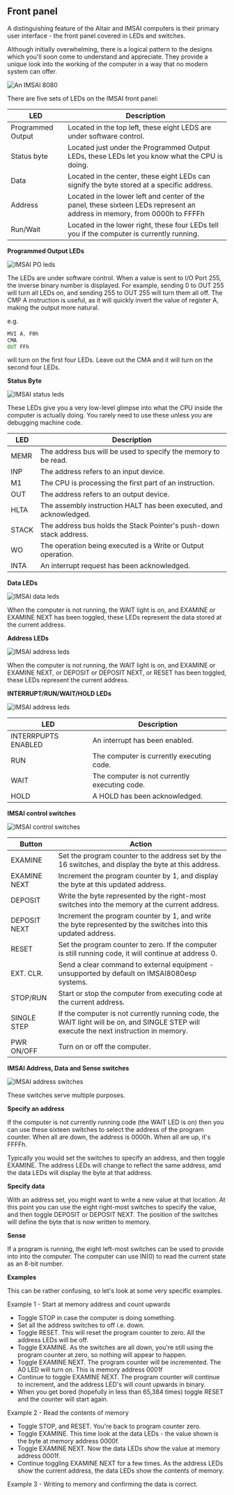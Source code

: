 ## Front panel

A distinguishing feature of the Altair and IMSAI computers is their primary user interface - the front panel covered in LEDs and switches.

Although initially overwhelming, there is a logical pattern to the designs  which you'll soon come to understand and appreciate. They provide a unique look into the working of the computer in a way that no modern system can offer.


![An IMSAI 8080](images/imsai-master.png)

There are five sets of LEDs on the IMSAI front panel:

| LED   | Description                                                                                           |
|-----------|-------------------------------------------------------------------------------------------------------|
| Programmed Output    | Located in the top left, these eight LEDS are under software control.                   |
|Status byte | Located just under the Programmed Output LEDs, these LEDs let you know what the CPU is doing. |
| Data      | Located in the center, these eight LEDs can signify the byte stored at a specific address.           |
| Address   | Located in the lower left and center of the panel, these sixteen LEDs represent an address in memory, from 0000h to FFFFh |
| Run/Wait   | Located in the lower right, these four LEDs tell you if the computer is currently running. |


**Programmed Output LEDs**

![IMSAI PO leds](images/imsai-PO-leds.png)

The LEDs are under software control. When a value is sent to I/O Port 255, the inverse binary number is displayed. For example, sending 0 to OUT 255 will turn all LEDs on, and sending 255 to OUT 255 will turn them all off. The CMP A instruction is useful, as it will quickly invert the value of register A, making the output more natural.

e.g.

```asm
MVI A, F0h
CMA
OUT FFh
 ```
will turn on the first four LEDs. Leave out the CMA and it will turn on the second four LEDs.

**Status Byte**

![IMSAI status leds](images/imsai-status-leds.png)

These LEDs give you a very low-level glimpse into what the CPU inside the computer is actually doing. You rarely need to use these unless you are debugging machine code.

| LED   | Description                                                                                          |
|-------|------------------------------------------------------------------------------------------------------|
| MEMR  | The address bus will be used to specify the memory to be read.                                       |
| INP   | The address refers to an input device.                                                               |
| M1    | The CPU is processing the first part of an instruction.                                              |
| OUT   | The address refers to an output device.                                                              |
| HLTA  | The assembly instruction HALT has been executed, and acknowledged.                                   |
| STACK | The address bus holds the Stack Pointer's push-down stack address.                                   |
| WO    | The operation being executed is a Write or Output operation.                                         |
| INTA   | An interrupt request has been acknowledged.                                                         |

**Data LEDs**

![IMSAI data leds](images/imsai-data-leds.png)

When the computer is not running, the WAIT light is on, and EXAMINE or EXAMINE NEXT has been toggled, these LEDs represent the data stored at the current address.


**Address LEDs**

![IMSAI address leds](images/imsai-address-leds.png)

When the computer is not running, the WAIT light is on, and EXAMINE or EXAMINE NEXT, or DEPOSIT or DEPOSIT NEXT, or RESET has been toggled, these LEDs represent the current address.

**INTERRUPT/RUN/WAIT/HOLD LEDs**

![IMSAI address leds](images/imsai-runwait-leds.png)

| LED  | Description                                   |
|------|-----------------------------------------------|
| INTERRPUPTS ENABLED  | An interrupt has been enabled.                                                                       |
| RUN | The computer is currently executing code. |
| WAIT | The computer is not currently executing code. |
| HOLD | A HOLD has been acknowledged.                 |


**IMSAI control switches**

![IMSAI control switches](images/imsai-control-switches.png)

| Button            | Action                                                                                                                                                                                                                         |
|-------------------|--------------------------------------------------------------------------------------------------------------------------------------------------------------------------------------------------------------------------------|
 EXAMINE           | Set the program counter to the address set by the 16 switches, and display the byte at this address.                                                                                                                           |
| EXAMINE NEXT      | Increment the program counter by 1, and display the byte at this updated address.   |
| DEPOSIT           | Write the byte represented by the right-most switches into the memory at the current address.   |
| DEPOSIT NEXT      | Increment the program counter by 1, and write the byte represented by the switches into this updated address. |
| RESET             | Set the program counter to zero. If the computer is still running code, it will continue at address 0.                                                                                                                         |
| EXT. CLR.               | Send a clear command to external equipment - unsupported by default on IMSAI8080esp systems.                                                                                                                      |
| STOP/RUN          | Start or stop the computer from executing code at the current address.   |
| SINGLE STEP       | If the computer is not currently running code, the WAIT light will be on, and SINGLE STEP will execute the next instruction in memory. |
 PWR ON/OFF          | Turn on or off the computer.   |


**IMSAI Address, Data and Sense switches**

![IMSAI address switches](images/imsai-address-switches.png)

These switches serve multiple purposes.

**Specify an address**

If the computer is not currently running code (the WAIT LED is on) then you can use these sixteen switches to select the address of the program counter. When all are down, the address is 0000h. When all are up, it's FFFFh.

Typically you would set the switches to specify an address, and then toggle EXAMINE. The address LEDs will change to reflect the same address, amd the data LEDs will display the byte at that address.

**Specify data**

With an address set, you might want to write a new value at that location. At this point you can use the eight right-most switches to specify the value, and then toggle DEPOSIT or DEPOSIT NEXT. The position of the switches will define the byte that is now written to memory.

**Sense**

If a program is running, the eight left-most switches can be used to provide into into the computer. The computer can use IN(0) to read the current state as an 8-bit number.


**Examples**

This can be rather confusing, so let's look at some very specific examples.

Example 1 - Start at memory address and count upwards

* Toggle STOP in case the computer is doing something.
* Set all the address switches to off i.e. down.
* Toggle RESET. This will reset the program counter to zero. All the address LEDs will be off.
* Toggle EXAMINE. As the switches are all down, you're still using the program counter at zero, so nothing will appear to happen.
* Toggle EXAMINE NEXT. The program counter will be incremented. The A0 LED will turn on. This is memory address 0001f
* Continue to toggle EXAMINE NEXT. The program counter will continue to increment, and the address LED's will count upwards in binary.
* When you get bored (hopefully in less than 65,384 times) toggle RESET and the counter will start again.

Example 2 - Read the contents of memory

* Toggle STOP, and RESET. You're back to program counter zero.
* Toggle EXAMINE. This time look at the data LEDs - the value shown is the byte at memory address 0000f.
* Toggle EXAMINE NEXT. Now the data LEDs show the value at memory address 0001f.
* Continue toggling EXAMINE NEXT for a few times. As the address LEDs show the current address, the data LEDs show the contents of memory.

Example 3 - Writing to memory and confirming the data is correct.





